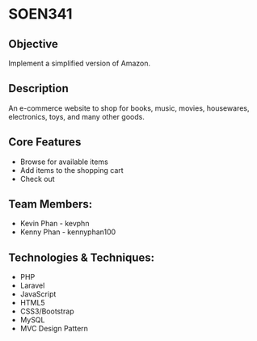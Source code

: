 # SOEN341

## Objective
Implement a simplified version of Amazon.

## Description
An e-commerce website to shop for books, music, movies, housewares, electronics, toys, and many other goods.

## Core Features
* Browse for available items
* Add items to the shopping cart
* Check out

## Team Members:
* Kevin Phan - kevphn
* Kenny Phan - kennyphan100

## Technologies & Techniques: 
* PHP
* Laravel
* JavaScript
* HTML5
* CSS3/Bootstrap
* MySQL
* MVC Design Pattern